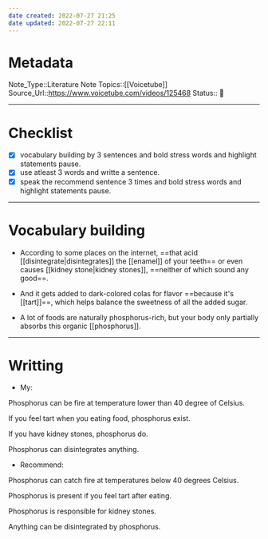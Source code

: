 ```yaml
---
date created: 2022-07-27 21:25
date updated: 2022-07-27 22:11
---
```


# Metadata

Note_Type::Literature Note
Topics::[[Voicetube]]
Source_Url::<https://www.voicetube.com/videos/125468>
Status:: 👶

---

# Checklist

- [x] vocabulary building by 3 sentences and bold stress words and highlight statements pause.
- [x] use atleast 3 words and writte a sentence.
- [x] speak the recommend sentence 3 times and bold stress words and highlight statements pause.

---

# Vocabulary building

- According to some places on the internet, ==that acid [[disintegrate|disintegrates]] the [[enamel]] of your teeth== or even causes [[kidney stone|kidney stones]], ==neither of which sound any good==.

- And it gets added to dark-colored colas for flavor ==because it's [[tart]]==, which helps balance the sweetness of all the added sugar.

- A lot of foods are naturally phosphorus-rich, but your body only partially absorbs this organic [[phosphorus]].

---

# Writting

- My:

Phosphorus can be fire at temperature lower than 40 degree of Celsius.

If you feel tart when you eating food, phosphorus exist.

If you have kidney stones, phosphorus do.

Phosphorus can disintegrates anything.

- Recommend:

Phosphorus can catch fire at temperatures below 40 degrees Celsius.

Phosphorus is present if you feel tart after eating.

Phosphorus is responsible for kidney stones.

Anything can be disintegrated by phosphorus.
